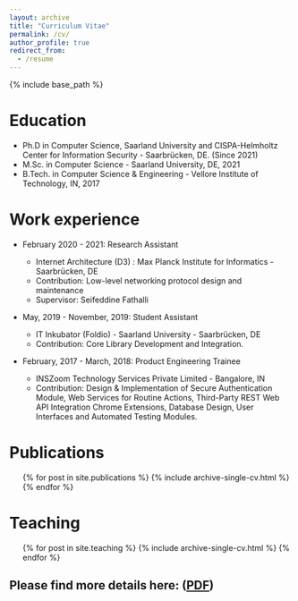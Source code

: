 ```yaml
---
layout: archive
title: "Curriculum Vitae"
permalink: /cv/
author_profile: true
redirect_from:
  - /resume
---
```


{% include base_path %}

Education
======
* Ph.D in Computer Science, Saarland University and CISPA-Helmholtz Center for Information Security - Saarbrücken, DE. (Since 2021)
* M.Sc. in Computer Science - Saarland University, DE, 2021
* B.Tech. in Computer Science & Engineering - Vellore Institute of Technology, IN, 2017

Work experience
======
* February 2020 - 2021: Research Assistant
  * Internet Architecture (D3) : Max Planck Institute for Informatics - Saarbrücken, DE
  * Contribution: Low-level networking protocol design and maintenance
  * Supervisor: Seifeddine Fathalli

* May, 2019 - November, 2019: Student Assistant
  * IT Inkubator (Foldio) - Saarland University - Saarbrücken, DE
  * Contribution: Core Library Development and Integration.

* February, 2017 - March, 2018: Product Engineering Trainee
  * INSZoom Technology Services Private Limited - Bangalore, IN
  * Contribution: Design & Implementation of Secure Authentication Module, Web Services for Routine Actions, Third-Party REST Web API Integration Chrome Extensions, Database Design, User Interfaces and Automated Testing Modules.

Publications
======
  <ul>{% for post in site.publications %}
    {% include archive-single-cv.html %}
  {% endfor %}</ul>
  
Teaching
======
  <ul>{% for post in site.teaching %}
    {% include archive-single-cv.html %}
  {% endfor %}</ul>

## Please find more details here: ([PDF](/files/CV_SHUBHAM_AGARWAL.pdf))

